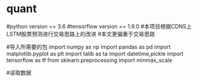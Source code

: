 # quant
#python version == 3.6
#tensorflow version == 1.9.0
#本项目根据CDNS上LSTM股票预测进行交易思路上的改进
#本文更偏重于交易思路

#导入所需要的包
import numpy as np
import pandas as pd
import matplotlib.pyplot as plt
import talib as ta
import datetime,pickle
import tensorflow as tf
from sklearn.preprocessing import minmax_scale

#读取数据



